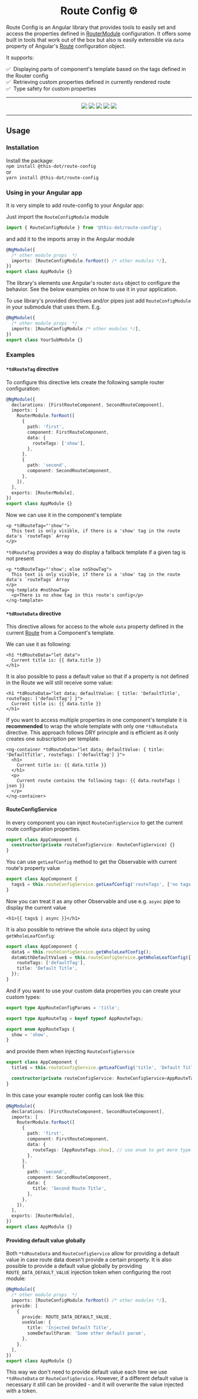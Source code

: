 <h1 align="center">Route Config ⚙️</h1>

Route Config is an Angular library that provides tools to easily set and access the properties defined in [RouterModule](https://angular.io/api/router/RouterModule) configuration. It offers some built in tools that work out of the box but also is easily extensible via `data` property of Angular's [Route](https://angular.io/api/router/Route#data) configuration object.

It supports:

✅ &nbsp;Displaying parts of component's template based on the tags defined in the Router config <br/>
✅ &nbsp;Retrieving custom properties defined in currently rendered route <br/>
✅ &nbsp;Type safety for custom properties <br/>

---

<p align="center">
  <a href="https://www.npmjs.com/package/@this-dot/route-config"><img src="https://img.shields.io/badge/%40this--dot-%2Froute--config-blueviolet" /></a>
  <a href="https://www.npmjs.com/package/@this-dot/route-config"><img src="https://img.shields.io/npm/v/@this-dot/route-config" /></a>
  <a href="https://github.com/thisdot/open-source/actions/workflows/ci.yml?query=branch%3Amain"><img src="https://github.com/thisdot/open-source/actions/workflows/ci.yml/badge.svg" /></a>
  <a href="https://github.com/thisdot/open-source/blob/main/LICENSE.md"><img src="https://img.shields.io/npm/l/@this-dot/route-config" /></a>
  <a href="https://github.com/thisdot/open-source/issues"><img src="https://img.shields.io/github/issues/thisdot/open-source" /></a>
</p>

---

## Usage

### Installation

Install the package:  
`npm install @this-dot/route-config`  
or  
`yarn install @this-dot/route-config`

### Using in your Angular app

It is very simple to add route-config to your Angular app:

Just import the `RouteConfigModule` module

```ts
import { RouteConfigModule } from '@this-dot/route-config';
```

and add it to the imports array in the Angular module

```ts
@NgModule({
  /* other module props  */
  imports: [RouteConfigModule.forRoot() /* other modules */],
})
export class AppModule {}
```

The library's elements use Angular's router `data` object to configure the behavior. See the below examples on how to use it in your application.

To use library's provided directives and/or pipes just add `RouteConfigModule` in your submodule that uses them. E.g.

```ts
@NgModule({
  /* other module props  */
  imports: [RouteConfigModule /* other modules */],
})
export class YourSubModule {}
```

### Examples

#### `*tdRouteTag` directive

To configure this directive lets create the following sample router configuration:

```ts
@NgModule({
  declarations: [FirstRouteComponent, SecondRouteComponent],
  imports: [
    RouterModule.forRoot([
      {
        path: 'first',
        component: FirstRouteComponent,
        data: {
          routeTags: ['show'],
        },
      },
      {
        path: 'second',
        component: SecondRouteComponent,
      },
    ]),
  ],
  exports: [RouterModule],
})
export class AppModule {}
```

Now we can use it in the component's template

```angular2html
<p *tdRouteTag="'show'">
  This text is only visible, if there is a 'show' tag in the route data's `routeTags` Array
</p>
```

`*tdRouteTag` provides a way do display a fallback template if a given tag is not present

```angular2html
<p *tdRouteTag="'show'; else noShowTag">
  This text is only visible, if there is a 'show' tag in the route data's `routeTags` Array
</p>
<ng-template #noShowTag>
  <p>There is no show tag in this route's config</p>
</ng-template>
```

#### `*tdRouteData` directive

This directive allows for access to the whole `data` property defined in the current [Route](https://angular.io/api/router/Route#data) from a Component's template.

We can use it as following:

```angular2html
<h1 *tdRouteData="let data">
  Current title is: {{ data.title }}
</h1>
```

It is also possible to pass a default value so that if a property is not defined in the Route we will still receive some value:

```angular2html
<h1 *tdRouteData="let data; defaultValue: { title: 'DefaultTitle', routeTags: ['defaultTag'] }">
  Current title is: {{ data.title }}
</h1>
```

If you want to access multiple properties in one component's template it is **recommended** to wrap the whole template with only one `*tdRouteData` directive. This approach follows DRY principle and is efficient as it only creates one subscription per template.

```angular2html
<ng-container *tdRouteData="let data; defaultValue: { title: 'DefaultTitle', routeTags: ['defaultTag'] }">
  <h1>
    Current title is: {{ data.title }}
  </h1>
  <p>
    Current route contains the following tags: {{ data.routeTags | json }}
  </p>
</ng-container>
```

#### RouteConfigService

In every component you can inject `RouteConfigService` to get the current route configuration properties.

```ts
export class AppComponent {
  constructor(private routeConfigService: RouteConfigService) {}
}
```

You can use `getLeafConfig` method to get the Observable with current route's property value

```ts
export class AppComponent {
  tags$ = this.routeConfigService.getLeafConfig('routeTags', ['no tags']);
}
```

Now you can treat it as any other Observable and use e.g. `async` pipe to display the current value

```angular2html
<h1>{{ tags$ | async }}</h1>
```

It is also possible to retrieve the whole `data` object by using `getWholeLeafConfig`:

```ts
export class AppComponent {
  data$ = this.routeConfigService.getWholeLeafConfig();
  dataWithDefaultValue$ = this.routeConfigService.getWholeLeafConfig({
    routeTags: ['defaultTag'],
    title: 'Default Title',
  });
}
```

And if you want to use your custom data properties you can create your custom types:

```ts
export type AppRouteConfigParams = 'title';

export type AppRouteTag = keyof typeof AppRouteTags;

export enum AppRouteTags {
  show = 'show',
}
```

and provide them when injecting `RouteConfigService`

```ts
export class AppComponent {
  title$ = this.routeConfigService.getLeafConfig('title', 'Default Title');

  constructor(private routeConfigService: RouteConfigService<AppRouteTag, AppRouteConfigParams>) {}
}
```

In this case your example router config can look like this:

```ts
@NgModule({
  declarations: [FirstRouteComponent, SecondRouteComponent],
  imports: [
    RouterModule.forRoot([
      {
        path: 'first',
        component: FirstRouteComponent,
        data: {
          routeTags: [AppRouteTags.show], // use enum to get more type safety
        },
      },
      {
        path: 'second',
        component: SecondRouteComponent,
        data: {
          title: 'Second Route Title',
        },
      },
    ]),
  ],
  exports: [RouterModule],
})
export class AppModule {}
```

#### Providing default value globally

Both `*tdRouteData` and `RouteConfigService` allow for providing a default value in case route data doesn't provide a certain property. It is also possible to provide a default value globally by providing `ROUTE_DATA_DEFAULT_VALUE` injection token when configuring the root module:

```ts
@NgModule({
  /* other module props  */
  imports: [RouteConfigModule.forRoot() /* other modules */],
  provide: [
    {
      provide: ROUTE_DATA_DEFAULT_VALUE,
      useValue: {
        title: 'Injected Default Title',
        someDefaultParam: 'Some other default param',
      },
    },
  ],
})
export class AppModule {}
```

This way we don't need to provide default value each time we use `*tdRouteData` or `RouteConfigService`. However, if a different default value is necessary it still can be provided - and it will overwrite the value injected with a token.
